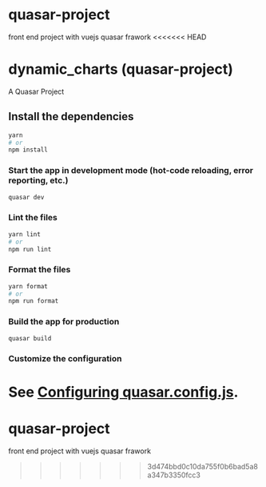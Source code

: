 # quasar-project
front end project with vuejs quasar frawork
<<<<<<< HEAD
# dynamic_charts (quasar-project)

A Quasar Project

## Install the dependencies
```bash
yarn
# or
npm install
```

### Start the app in development mode (hot-code reloading, error reporting, etc.)
```bash
quasar dev
```


### Lint the files
```bash
yarn lint
# or
npm run lint
```


### Format the files
```bash
yarn format
# or
npm run format
```



### Build the app for production
```bash
quasar build
```

### Customize the configuration
See [Configuring quasar.config.js](https://v2.quasar.dev/quasar-cli-vite/quasar-config-js).
=======
# quasar-project
front end project with vuejs quasar frawork
>>>>>>> 3d474bbd0c10da755f0b6bad5a8a347b3350fcc3
